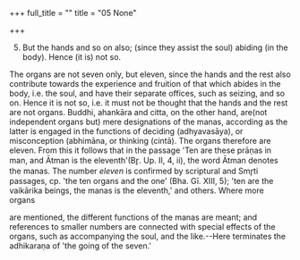+++
full_title = ""
title = "05 None"

+++


5. But the hands and so on also; (since they assist the soul) abiding (in the body). Hence (it is) not so.

The organs are not seven only, but eleven, since the hands and the rest also contribute towards the experience and fruition of that which abides in the body, i.e. the soul, and have their separate offices, such as seizing, and so on. Hence it is not so, i.e. it must not be thought that the hands and the rest are not organs. Buddhi, ahankāra and citta, on the other hand, are(not independent organs but) mere designations of the manas, according as the latter is engaged in the functions of deciding (adhyavasāya), or misconception (abhimāna, or thinking (cintā). The organs therefore are eleven. From this it follows that in the passage 'Ten are these prāṇas in man, and Ātman is the eleventh'(Br̥. Up. II, 4, ii), the word Ātman denotes the manas. The number _eleven_ is confirmed by scriptural and Smr̥ti passages, cp. 'the ten organs and the one' (Bha. Gī. XIII, 5); 'ten are the vaikārika beings, the manas is the eleventh,' and others. Where more organs

are mentioned, the different functions of the manas are meant; and references to smaller numbers are connected with special effects of the organs, such as accompanying the soul, and the like.--Here terminates the adhikaraṇa of 'the going of the seven.'

